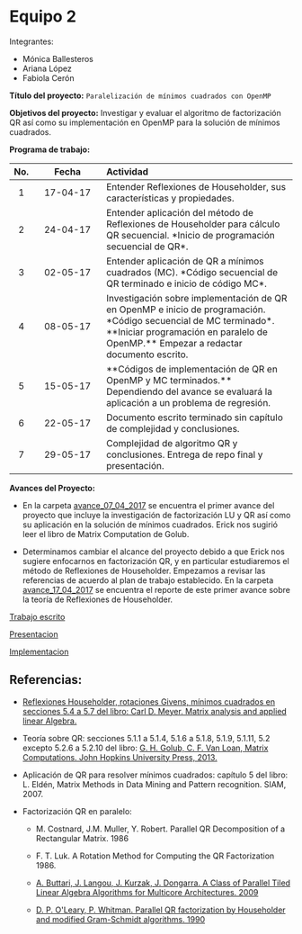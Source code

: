 # Equipo 2

Integrantes: 
* Mónica Ballesteros 
* Ariana López 
* Fabiola Cerón

**Título del proyecto:** `Paralelización de mínimos cuadrados con OpenMP` 


**Objetivos del proyecto:** Investigar y evaluar el algoritmo de factorización QR así como su implementación en OpenMP para la solución de mínimos cuadrados.

**Programa de trabajo:**
<table>
<colgroup>
<col width="5%" />
<col width="25%" />
<col width="70%" />
</colgroup>
<thead>
<tr class="header">
<th align="center">No.</th>
<th align="center">Fecha</th>
<th align="left">Actividad</th>
</tr>
</thead>
<tbody>
<tr class="odd">
<td align="center">1</td>
<td align="center">17-04-17</td>
<td align="left">Entender Reflexiones de Householder, sus características y propiedades.</td>
</tr>
<tr class="even">
<td align="center">2</td>
<td align="center">24-04-17</td>
<td align="left">Entender aplicación del método de Reflexiones de Householder para cálculo QR secuencial. *Inicio de programación secuencial de QR*.</td>
</tr>
<tr class="odd">
<td align="center">3</td>
<td align="center">02-05-17</td>
<td align="left">Entender aplicación de QR a mínimos cuadrados (MC). *Código secuencial de QR terminado e inicio de código MC*.</td>
</tr>
<tr class="even">
<td align="center">4</td>
<td align="center">08-05-17</td>
<td align="left">Investigación sobre implementación de QR en OpenMP e inicio de programación. *Código secuencial de MC terminado*. **Iniciar programación en paralelo de OpenMP.** Empezar a redactar documento escrito.
</td>
</tr>
<tr class="odd">
<td align="center">5</td>
<td align="center">15-05-17</td>
<td align="left">**Códigos de implementación de QR en OpenMP y MC terminados.** Dependiendo del avance se evaluará la aplicación a un problema de regresión.
</td>
</tr>
<tr class="even">
<td align="center">6</td>
<td align="center">22-05-17</td>
<td align="left">Documento escrito terminado sin capítulo de complejidad y conclusiones.</td>
</tr>
<tr class="odd">
<td align="center">7</td>
<td align="center">29-05-17</td>
<td align="left">Complejidad de algoritmo QR y conclusiones. Entrega de repo final y presentación.</td>
</tr>
</tbody>
</table>

**Avances del Proyecto:**

* En la carpeta [avance_07_04_2017](avance_07_04_2017) se encuentra el primer avance del proyecto que incluye la investigación de factorización LU y QR así como su aplicación en la solución de mínimos cuadrados. Erick nos sugirió leer el libro de Matrix Computation de Golub. 

* Determinamos cambiar el alcance del proyecto debido a que Erick nos sugiere enfocarnos en factorización QR, y en particular estudiaremos el método de Reflexiones de Householder. Empezamos a revisar las referencias de acuerdo al plan de trabajo establecido.  En la carpeta [avance_17_04_2017](avance_17_04_2017) se encuentra el reporte de este primer avance sobre la teoría de Reflexiones de Householder.

[Trabajo escrito](https://drive.google.com/drive/folders/0B5IJ1w6MjxegNUM2d29lTWdIREU?usp=sharing)

[Presentacion](https://drive.google.com/drive/folders/0B5IJ1w6MjxegRHgwS090WFNLdWM?usp=sharing)

[Implementacion](https://drive.google.com/drive/folders/0B5IJ1w6MjxegcWhTdXFvZnljeHc?usp=sharing)

## Referencias:

* [Reflexiones Householder, rotaciones Givens, mínimos cuadrados en secciones 5.4 a 5.7 del libro: Carl D. Meyer. Matrix analysis and applied linear Algebra.](https://drive.google.com/file/d/0BxMtevFKwTW_ZmpwcDd1M0RTVzA/view?usp=sharing) 

* Teoría sobre QR: secciones 5.1.1 a 5.1.4, 5.1.6 a 5.1.8, 5.1.9, 5.1.11, 5.2 excepto 5.2.6 a 5.2.10 del libro: [G. H. Golub, C. F. Van Loan, Matrix Computations. John Hopkins University Press, 2013.](https://drive.google.com/file/d/0B5IJ1w6MjxegWGg4V1pDbFhaSzQ/view?usp=sharing)

* Aplicación de QR para resolver mínimos cuadrados: capítulo 5 del libro: L. Eldén, Matrix Methods in Data Mining and Pattern recognition. SIAM, 2007.

* Factorización QR en paralelo:

	+ M. Costnard, J.M. Muller, Y. Robert. Parallel QR Decomposition of a Rectangular Matrix. 1986

	+ F. T. Luk. A Rotation Method for Computing the QR Factorization 1986.

	+ [A. Buttari, J. Langou, J. Kurzak, J. Dongarra. A Class of Parallel Tiled Linear Algebra Algorithms for Multicore Architectures. 2009](http://www.netlib.org/utk/people/JackDongarra/PAPERS/206_2009_A%20Class-of-Parallel-Tiled-Linear-Algebra-Algorithms-for-Multicore-Architectures.pdf)

	+ [D. P. O'Leary, P. Whitman. Parallel QR factorization by Householder and modified Gram-Schmidt algorithms. 1990](https://www.researchgate.net/publication/222459558_Parallel_QR_factorization_by_Householder_and_modified_Gram-Schmidt_algorithms)


